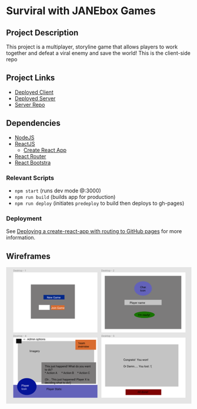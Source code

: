 # Surviral with JANEbox Games

<!-- Put project screenshot here
![]() -->

## Project Description
This project is a multiplayer, storyline game that allows players to work together and defeat a viral enemy and save the world!
This is the client-side repo

## Project Links
* [Deployed Client](https://connietran-dev.github.io/janebox-surviral-client)
* [Deployed Server](https://surviral-server.herokuapp.com/)
* [Server Repo](https://github.com/connietran-dev/janebox-apocaly-server)

## Dependencies
* [NodeJS](https://nodejs.org/es/)
* [ReactJS](https://es.reactjs.org/)
  - [Create React App](https://github.com/facebook/create-react-app)
* [React Router](https://reactrouter.com/web/guides/quick-start)
* [React Bootstra](https://react-bootstrap.github.io/getting-started/introduction/)

### Relevant Scripts
* `npm start` (runs dev mode @:3000)
* `npm run build` (builds app for production)
* `npm run deploy` (initiates `predeploy` to build then deploys to gh-pages)

### Deployment
See [Deploying a create-react-app with routing to GitHub pages](https://levelup.gitconnected.com/deploying-a-create-react-app-with-routing-to-github-pages-f386b6ce84c2) for more information.

## Wireframes
![](./public/wireframes.png)
